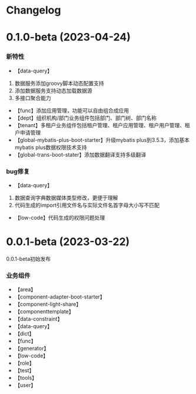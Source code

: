 
# Changelog

# 0.1.0-beta (2023-04-24)
### 新特性
* 【data-query】
1. 数据服务添加groovy脚本动态配置支持
2. 添加数据服务支持动态加载数据源
3. 多接口聚合能力
* 【func】添加应用管理，功能可以自由组合成应用
* 【dept】组织机构/部门业务组件包括部门、部门树、部门名称
* 【tenant】多租户业务组件包括租户管理、租户应用管理、租户用户管理、租户申请管理
* 【global-mybatis-plus-boot-starter】升级mybatis plus到3.5.3，添加基本mybatis plus数据权限技术支持
* 【global-trans-boot-stater】添加数据翻译支持多级翻译

### bug修复
* 【data-query】
1. 数据查询字典数据媒体类型修改，更便于理解
2. 代码生成的import引用文件名与实际文件名首字母大小写不匹配
* 【low-code】代码生成的权限问题处理


# 0.0.1-beta (2023-03-22)
0.0.1-beta初始发布
### 业务组件
* 【area】
* 【component-adapter-boot-starter】
* 【component-light-share】
* 【componenttemplate】
* 【data-constraint】
* 【data-query】
* 【dict】
* 【func】
* 【generator】
* 【low-code】
* 【role】
* 【test】
* 【tools】
* 【user】